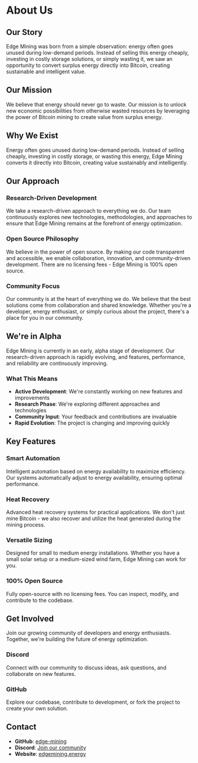 # About Us

## Our Story

Edge Mining was born from a simple observation: energy often goes unused during low-demand periods. Instead of selling this energy cheaply, investing in costly storage solutions, or simply wasting it, we saw an opportunity to convert surplus energy directly into Bitcoin, creating sustainable and intelligent value.

## Our Mission

We believe that energy should never go to waste. Our mission is to unlock new economic possibilities from otherwise wasted resources by leveraging the power of Bitcoin mining to create value from surplus energy.

## Why We Exist

Energy often goes unused during low-demand periods. Instead of selling cheaply, investing in costly storage, or wasting this energy, Edge Mining converts it directly into Bitcoin, creating value sustainably and intelligently.

## Our Approach

### Research-Driven Development

We take a research-driven approach to everything we do. Our team continuously explores new technologies, methodologies, and approaches to ensure that Edge Mining remains at the forefront of energy optimization.

### Open Source Philosophy

We believe in the power of open source. By making our code transparent and accessible, we enable collaboration, innovation, and community-driven development. There are no licensing fees - Edge Mining is 100% open source.

### Community Focus

Our community is at the heart of everything we do. We believe that the best solutions come from collaboration and shared knowledge. Whether you're a developer, energy enthusiast, or simply curious about the project, there's a place for you in our community.

## We're in Alpha

Edge Mining is currently in an early, alpha stage of development. Our research-driven approach is rapidly evolving, and features, performance, and reliability are continuously improving.

### What This Means

- **Active Development**: We're constantly working on new features and improvements
- **Research Phase**: We're exploring different approaches and technologies
- **Community Input**: Your feedback and contributions are invaluable
- **Rapid Evolution**: The project is changing and improving quickly

## Key Features

### Smart Automation

Intelligent automation based on energy availability to maximize efficiency. Our systems automatically adjust to energy availability, ensuring optimal performance.

### Heat Recovery

Advanced heat recovery systems for practical applications. We don't just mine Bitcoin - we also recover and utilize the heat generated during the mining process.

### Versatile Sizing

Designed for small to medium energy installations. Whether you have a small solar setup or a medium-sized wind farm, Edge Mining can work for you.

### 100% Open Source

Fully open-source with no licensing fees. You can inspect, modify, and contribute to the codebase.

## Get Involved

Join our growing community of developers and energy enthusiasts. Together, we're building the future of energy optimization.

### Discord

Connect with our community to discuss ideas, ask questions, and collaborate on new features.

### GitHub

Explore our codebase, contribute to development, or fork the project to create your own solution.

## Contact

- **GitHub**: [edge-mining](https://github.com/edge-mining)
- **Discord**: [Join our community](https://discord.com/invite/VQa9UY5SsS)
- **Website**: [edgemining.energy](https://edgemining.energy) 